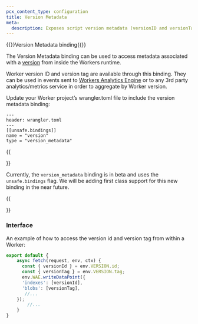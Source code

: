 ```yaml
---
pcx_content_type: configuration
title: Version Metadata
meta:
  description: Exposes script version metadata (versionID and versionTag). These fields can be added to events emitted from the Worker to send to downstream observability systems.
---
```


{{<heading-pill style="beta">}}Version Metadata binding{{</heading-pill>}}

The Version Metadata binding can be used to access metadata associated with a [version](/workers/configuration/versions-and-deployments/#versions) from inside the Workers runtime. 

Worker version ID and version tag are available through this binding. They can be used in events sent to [Workers Analytics Engine](/analytics/analytics-engine/) or to any 3rd party analytics/metrics service in order to aggregate by Worker version.

Update your Worker project’s wrangler.toml file to include the version metadata binding:
```
---
header: wrangler.toml
---
[[unsafe.bindings]]
name = "version"
type = "version_metadata"
```

{{<Aside type="note">}}

Currently, the `version_metadata` binding is in beta and uses the `unsafe.bindings` flag. We will be adding first class support for this new binding in the near future. 

{{</Aside>}}

### Interface

An example of how to access the version id and version tag from within a Worker:

```js
export default {
    async fetch(request, env, ctx) {
      const { versionId } = env.VERSION.id;
      const { versionTag } = env.VERSION.tag;
      env.WAE.writeDataPoint({
      'indexes': [versionId],
      'blobs': [versionTag],
       //...
    });
        //...
    }
}
```
